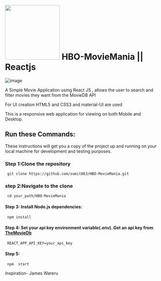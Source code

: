 # <img src="https://www.themoviedb.org/assets/2/v4/logos/v2/blue_short-8e7b30f73a4020692ccca9c88bafe5dcb6f8a62a4c6bc55cd9ba82bb2cd95f6c.svg" width='180px'/> HBO-MovieMania || Reactjs 
![image](https://user-images.githubusercontent.com/65393068/150739020-a4404c03-9f6c-45a4-975c-712c2a827134.png) 


A Simple Movie Application using React JS , allows the user to search and filter movies they want  from the MovieDB API

For UI creation HTML5 and CSS3 and material-UI are used

This is a responsive web application for viewing on both Mobile and Desktop.

<!-- # ScreenShots -->
 
  ## Run these Commands:
 These instructions will get you a copy of the project up and running on your local machine for development and testing purposes.
### Step 1:Clone the repository
     git clone https://github.com/sumit063/HBO-MovieMania.git
### step 2:Navigate to the clone 
     cd your_path/HBO-MovieMania
#### Step 3: Install Node.js dependencies:
     npm install        
#### Step 4: Set your api key environment variable(.env). Get an api key from  [TheMovieDb](https://www.themoviedb.org/)
     REACT_APP_API_KEY=your_api_key
#### Step 5:
     npm  start  

Inspiration- James Wareru

